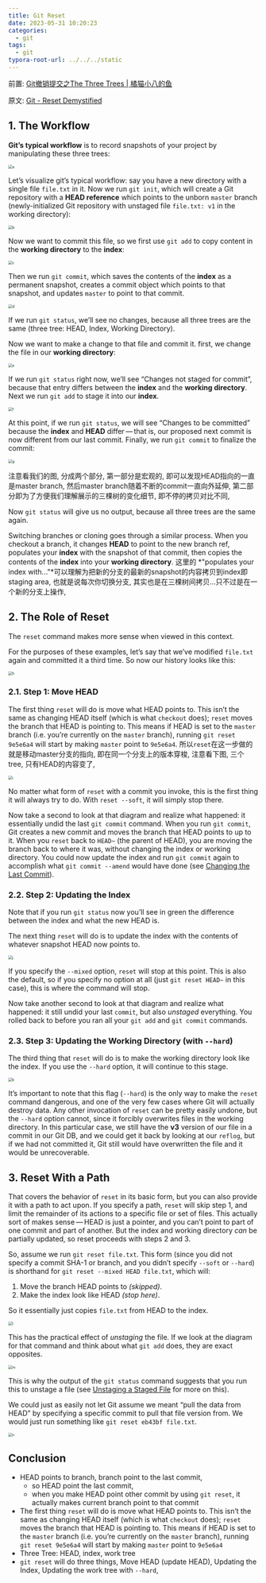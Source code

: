 ```yaml
---
title: Git Reset 
date: 2023-05-31 10:20:23
categories:
  - git
tags:
  - git
typora-root-url: ../../../static
---
```


前置: [Git撤销提交之The Three Trees | 橘猫小八的鱼](https://davidzhu.xyz/2023/05/04/Git/006-Git-Three-Trees/)

原文: [Git - Reset Demystified](https://git-scm.com/book/en/v2/Git-Tools-Reset-Demystified#_git_reset)

## 1. The Workflow 

**Git’s typical workflow** is to record snapshots of your project by manipulating these three trees: 

<img src="/007-git-reset/a.png" alt="a" style="zoom:50%;" />

Let’s visualize git’s typical workflow: say you have a new directory with a single file  `file.txt`  in it. Now we run `git init`, which will create a Git repository with a **HEAD reference** which points to the unborn `master` branch (newly-initialized Git repository with unstaged file  `file.txt: v1` in the working directory):

<img src="/007-git-reset/b.png" alt="b" style="zoom:50%;" />

Now we want to commit this file, so we first use `git add` to copy content in the **working directory** to the **index**:

<img src="/007-git-reset/c.png" alt="c" style="zoom:50%;" />

Then we run `git commit`, which saves the contents of the **index** as a permanent snapshot, creates a commit object which points to that snapshot, and updates `master` to point to that commit. 

<img src="/007-git-reset/d.png" alt="d" style="zoom:50%;" />

If we run `git status`, we’ll see no changes, because all three trees are the same (three tree: HEAD, Index, Working Directory). 

Now we want to make a change to that file and commit it. first, we change the file in our **working directory**:

<img src="/007-git-reset/e.png" alt="e" style="zoom:50%;" />

If we run `git status` right now, we’ll see “Changes not staged for commit”, because that entry differs between the **index** and the **working directory**. Next we run `git add` to stage it into our **index**.

<img src="/007-git-reset/f.png" alt="f" style="zoom:50%;" />

At this point, if we run `git status`, we will see  “Changes to be committed” because the **index** and **HEAD** differ — that is, our proposed next commit is now different from our last commit. Finally, we run `git commit` to finalize the commit:

<img src="/007-git-reset/g.png" alt="g" style="zoom:50%;" />

注意看我们的图, 分成两个部分, 第一部分是宏观的, 即可以发现HEAD指向的一直是master branch, 然后master branch随着不断的commit一直向外延伸, 第二部分即为了方便我们理解展示的三棵树的变化细节, 即不停的拷贝对比不同, 

Now `git status` will give us no output, because all three trees are the same again.

Switching branches or cloning goes through a similar process. When you checkout a branch, it changes **HEAD** to point to the new branch ref, populates your **index** with the snapshot of that commit, then copies the contents of the **index** into your **working directory**. 这里的 *"populates your index with..."*可以理解为把新的分支的最新的snapshot的内容拷贝到index即staging area, 也就是说每次你切换分支, 其实也是在三棵树间拷贝...只不过是在一个新的分支上操作, 

## 2. The Role of Reset

The `reset` command makes more sense when viewed in this context.

For the purposes of these examples, let’s say that we’ve modified `file.txt` again and committed it a third time. So now our history looks like this:

<img src="/007-git-reset/h.png" alt="h" style="zoom:50%;" />

### 2.1. Step 1: Move HEAD

The first thing `reset` will do is move what HEAD points to. This isn’t the same as changing HEAD itself (which is what `checkout` does); `reset` moves the branch that HEAD is pointing to. This means if HEAD is set to the `master` branch (i.e. you’re currently on the `master` branch), running `git reset 9e5e6a4` will start by making `master` point to `9e5e6a4`. 所以`reset`在这一步做的就是移动master分支的指向, 即在同一个分支上的版本穿梭, 注意看下图, 三个tree, 只有HEAD的内容变了, 

<img src="/007-git-reset/i.png" alt="i" style="zoom:50%;" />

No matter what form of `reset` with a commit you invoke, this is the first thing it will always try to do. With `reset --soft`, it will simply stop there.

Now take a second to look at that diagram and realize what happened: it essentially undid the last `git commit` command. When you run `git commit`, Git creates a new commit and moves the branch that HEAD points to up to it. When you `reset` back to `HEAD~` (the parent of HEAD), you are moving the branch back to where it was, without changing the index or working directory. You could now update the index and run `git commit` again to accomplish what `git commit --amend` would have done (see [Changing the Last Commit](https://git-scm.com/book/en/v2/ch00/_git_amend)).

### 2.2. Step 2: Updating the Index

Note that if you run `git status` now you’ll see in green the difference between the index and what the new HEAD is.

The next thing `reset` will do is to update the index with the contents of whatever snapshot HEAD now points to.

<img src="/007-git-reset/j.png" alt="j" style="zoom:50%;" />

If you specify the `--mixed` option, `reset` will stop at this point. This is also the default, so if you specify no option at all (just `git reset HEAD~` in this case), this is where the command will stop.

Now take another second to look at that diagram and realize what happened: it still undid your last `commit`, but also *unstaged* everything. You rolled back to before you ran all your `git add` and `git commit` commands. 

### 2.3. Step 3: Updating the Working Directory (with `--hard`)

The third thing that `reset` will do is to make the working directory look like the index. If you use the `--hard` option, it will continue to this stage.

<img src="/007-git-reset/k.png" alt="k" style="zoom:50%;" />

It’s important to note that this flag (`--hard`) is the only way to make the `reset` command dangerous, and one of the very few cases where Git will actually destroy data. Any other invocation of `reset` can be pretty easily undone, but the `--hard` option cannot, since it forcibly overwrites files in the working directory. In this particular case, we still have the **v3** version of our file in a commit in our Git DB, and we could get it back by looking at our `reflog`, but if we had not committed it, Git still would have overwritten the file and it would be unrecoverable. 

## 3. Reset With a Path

That covers the behavior of `reset` in its basic form, but you can also provide it with a path to act upon. If you specify a path, `reset` will skip step 1, and limit the remainder of its actions to a specific file or set of files. This actually sort of makes sense — HEAD is just a pointer, and you can’t point to part of one commit and part of another. But the index and working directory *can* be partially updated, so reset proceeds with steps 2 and 3.

So, assume we run `git reset file.txt`. This form (since you did not specify a commit SHA-1 or branch, and you didn’t specify `--soft` or `--hard`) is shorthand for `git reset --mixed HEAD file.txt`, which will:

1. Move the branch HEAD points to *(skipped)*.
2. Make the index look like HEAD *(stop here)*.

So it essentially just copies `file.txt` from HEAD to the index.

<img src="/007-git-reset/l.png" alt="l" style="zoom:50%;" />

This has the practical effect of *unstaging* the file. If we look at the diagram for that command and think about what `git add` does, they are exact opposites.

<img src="/007-git-reset/m.png" alt="m" style="zoom:50%;" />

This is why the output of the `git status` command suggests that you run this to unstage a file (see [Unstaging a Staged File](https://git-scm.com/book/en/v2/ch00/_unstaging) for more on this).

We could just as easily not let Git assume we meant “pull the data from HEAD” by specifying a specific commit to pull that file version from. We would just run something like `git reset eb43bf file.txt`.

<img src="/007-git-reset/n.png" alt="n" style="zoom:50%;" />

## Conclusion

- HEAD points to branch, branch point to the last commit, 
  - so HEAD point the last commit, 
  - when you make HEAD point other commit by using `git reset`, it actually makes current branch point to that commit
- The first thing `reset` will do is move what HEAD points to. This isn’t the same as changing HEAD itself (which is what `checkout` does); `reset` moves the branch that HEAD is pointing to. This means if HEAD is set to the `master` branch (i.e. you’re currently on the `master` branch), running `git reset 9e5e6a4` will start by making `master` point to `9e5e6a4`
- Three Tree: HEAD, index, work tree
- `git reset` will do three things, Move HEAD (update HEAD), Updating the Index, Updating the work tree with `--hard`, 